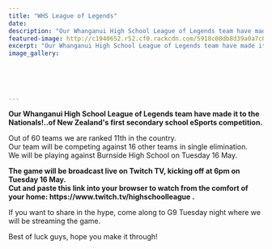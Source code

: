 ```yaml
---
title: "WHS League of Legends"
date: 
description: "Our Whanganui High School League of Legends team have made it to the Nationals!"
featured-image: http://c1940652.r52.cf0.rackcdn.com/5918c08db8d39a0a7c000077/image-of-E-Sport-comp-May-2017.jpg
excerpt: "Our Whanganui High School League of Legends team have made it to the Nationals!"
image_gallery:
    
    
    
    
    
---
```


<p><strong>Our Whanganui High School League of Legends team have made it to the Nationals!..of&nbsp;New Zealand's first secondary school eSports competition.</strong></p>
<p>Out of 60 teams we are ranked 11th in the country.&nbsp;<br />Our team will be competing against 16 other teams in single elimination.&nbsp;<br />We will be playing against Burnside High School on Tuesday 16 May.&nbsp;</p>
<p><strong>The game will be broadcast live on Twitch TV, kicking off at 6pm on Tuesday 16 May.&nbsp;</strong><br /><strong>Cut and paste this link into your browser to watch from the comfort of your home: https://www.twitch.tv/highschoolleague .</strong></p>
<p>If you want to share in the hype, come along to G9 Tuesday night where we will be streaming the game.</p>
<p>Best of luck guys, hope you make it through!</p>

